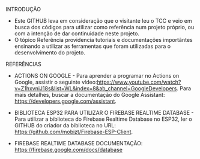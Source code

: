 INTRODUÇÃO
- Este GITHUB leva em consideração que o visitante leu o TCC e veio em busca dos códigos para utilizar como referência num projeto próprio, ou com a intenção de dar continuidade neste projeto.
- O tópico Referência providencia tutoriais e documentações importântes ensinando a utilizar as ferramentas que foram utilizadas para o desenvolvimento do projeto.


REFERÊNCIAS

- ACTIONS ON GOOGLE - Para aprender a programar no Actions on Google, assistir o seguinte vídeo:https://www.youtube.com/watch?v=Z1hxvniJ18s&list=WL&index=8&ab_channel=GoogleDevelopers. Para mais detalhes, buscar a documentação do Google Assistant:
https://developers.google.com/assistant.


- BIBLIOTECA ESP32 PARA UTILIZAR O FIREBASE REALTIME DATABASE - Para utilizar a biblioteca do Firebase Realtime Database no ESP32, ler o GITHUB do criador da biblioteca no URL: https://github.com/mobizt/Firebase-ESP-Client.


- FIREBASE REALTIME DATABASE DOCUMENTAÇÃO: https://firebase.google.com/docs/database
